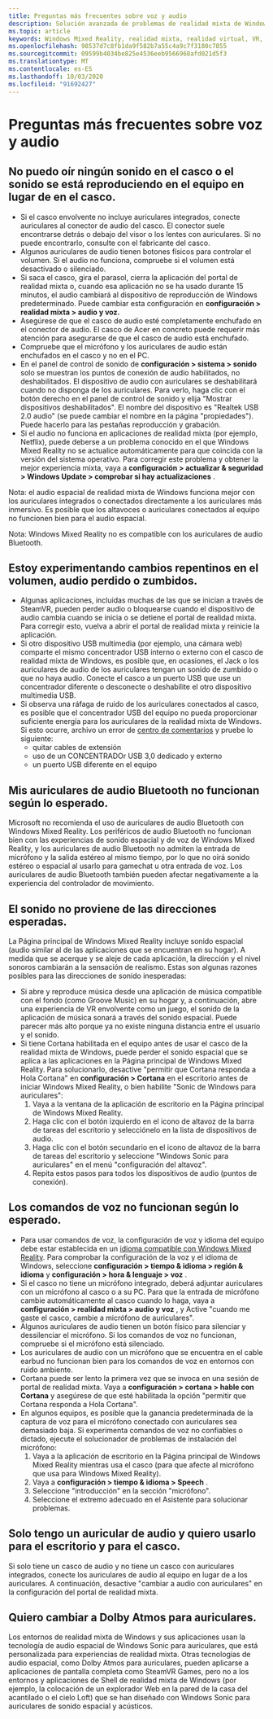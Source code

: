 ```yaml
---
title: Preguntas más frecuentes sobre voz y audio
description: Solución avanzada de problemas de realidad mixta de Windows que va más allá de nuestra documentación de soporte técnico estándar para el consumidor.
ms.topic: article
keywords: Windows Mixed Reality, realidad mixta, realidad virtual, VR, MR, solución de problemas, errores, ayuda, soporte técnico, problemas de audio, problemas de voz
ms.openlocfilehash: 98537d7c8fb1da9f582b7a55c4a9c7f3180c7855
ms.sourcegitcommit: 09599b4034be825e4536eeb9566968afd021d5f3
ms.translationtype: MT
ms.contentlocale: es-ES
ms.lasthandoff: 10/03/2020
ms.locfileid: "91692427"
---
```

# <a name="speech-and-audio-faqs"></a>Preguntas más frecuentes sobre voz y audio

## <a name="i-cant-hear-any-sound-in-my-headset-or-sound-is-playing-through-my-computer-instead-of-my-headset"></a>No puedo oír ningún sonido en el casco o el sonido se está reproduciendo en el equipo en lugar de en el casco.

* Si el casco envolvente no incluye auriculares integrados, conecte auriculares al conector de audio del casco. El conector suele encontrarse detrás o debajo del visor o los lentes con auriculares. Si no puede encontrarlo, consulte con el fabricante del casco.
* Algunos auriculares de audio tienen botones físicos para controlar el volumen. Si el audio no funciona, compruebe si el volumen está desactivado o silenciado.
* Si saca el casco, gira el parasol, cierra la aplicación del portal de realidad mixta o, cuando esa aplicación no se ha usado durante 15 minutos, el audio cambiará al dispositivo de reproducción de Windows predeterminado. Puede cambiar esta configuración en **configuración > realidad mixta > audio y voz.**
* Asegúrese de que el casco de audio esté completamente enchufado en el conector de audio. El casco de Acer en concreto puede requerir más atención para asegurarse de que el casco de audio está enchufado.
* Compruebe que el micrófono y los auriculares de audio están enchufados en el casco y no en el PC.
* En el panel de control de sonido de **configuración > sistema > sonido** solo se muestran los puntos de conexión de audio habilitados, no deshabilitados. El dispositivo de audio con auriculares se deshabilitará cuando no disponga de los auriculares. Para verlo, haga clic con el botón derecho en el panel de control de sonido y elija "Mostrar dispositivos deshabilitados". El nombre del dispositivo es "Realtek USB 2.0 audio" (se puede cambiar el nombre en la página "propiedades"). Puede hacerlo para las pestañas reproducción y grabación.
* Si el audio no funciona en aplicaciones de realidad mixta (por ejemplo, Netflix), puede deberse a un problema conocido en el que Windows Mixed Reality no se actualice automáticamente para que coincida con la versión del sistema operativo. Para corregir este problema y obtener la mejor experiencia mixta, vaya a **configuración > actualizar & seguridad > Windows Update > comprobar si hay actualizaciones** .

Nota: el audio espacial de realidad mixta de Windows funciona mejor con los auriculares integrados o conectados directamente a los auriculares más inmersivo. Es posible que los altavoces o auriculares conectados al equipo no funcionen bien para el audio espacial.

Nota: Windows Mixed Reality no es compatible con los auriculares de audio Bluetooth.

## <a name="im-experiencing-sudden-volume-changes-lost-audio-or-buzzing"></a>Estoy experimentando cambios repentinos en el volumen, audio perdido o zumbidos.

* Algunas aplicaciones, incluidas muchas de las que se inician a través de SteamVR, pueden perder audio o bloquearse cuando el dispositivo de audio cambia cuando se inicia o se detiene el portal de realidad mixta. Para corregir esto, vuelva a abrir el portal de realidad mixta y reinicie la aplicación.
* Si otro dispositivo USB multimedia (por ejemplo, una cámara web) comparte el mismo concentrador USB interno o externo con el casco de realidad mixta de Windows, es posible que, en ocasiones, el Jack o los auriculares de audio de los auriculares tengan un sonido de zumbido o que no haya audio. Conecte el casco a un puerto USB que use un concentrador diferente o desconecte o deshabilite el otro dispositivo multimedia USB.
* Si observa una ráfaga de ruido de los auriculares conectados al casco, es posible que el concentrador USB del equipo no pueda proporcionar suficiente energía para los auriculares de la realidad mixta de Windows. Si esto ocurre, archivo un error de [centro de comentarios](https://docs.microsoft.com/hololens/hololens-feedback) y pruebe lo siguiente:
    * quitar cables de extensión
    * uso de un CONCENTRADOr USB 3,0 dedicado y externo
    * un puerto USB diferente en el equipo

## <a name="my-bluetooth-audio-headset-isnt-working-as-expected"></a>Mis auriculares de audio Bluetooth no funcionan según lo esperado.

Microsoft no recomienda el uso de auriculares de audio Bluetooth con Windows Mixed Reality. Los periféricos de audio Bluetooth no funcionan bien con las experiencias de sonido espacial y de voz de Windows Mixed Reality, y los auriculares de audio Bluetooth no admiten la entrada de micrófono y la salida estéreo al mismo tiempo, por lo que no oirá sonido estéreo o espacial al usarlo para gamechat u otra entrada de voz. Los auriculares de audio Bluetooth también pueden afectar negativamente a la experiencia del controlador de movimiento. 

## <a name="sound-isnt-coming-from-expected-directions"></a>El sonido no proviene de las direcciones esperadas.

La Página principal de Windows Mixed Reality incluye sonido espacial (audio similar al de las aplicaciones que se encuentran en su hogar). A medida que se acerque y se aleje de cada aplicación, la dirección y el nivel sonoros cambiarán a la sensación de realismo. Estas son algunas razones posibles para las direcciones de sonido inesperadas:

* Si abre y reproduce música desde una aplicación de música compatible con el fondo (como Groove Music) en su hogar y, a continuación, abre una experiencia de VR envolvente como un juego, el sonido de la aplicación de música sonará a través del sonido espacial. Puede parecer más alto porque ya no existe ninguna distancia entre el usuario y el sonido. 
* Si tiene Cortana habilitada en el equipo antes de usar el casco de la realidad mixta de Windows, puede perder el sonido espacial que se aplica a las aplicaciones en la Página principal de Windows Mixed Reality. Para solucionarlo, desactive "permitir que Cortana responda a Hola Cortana" en **configuración > Cortana** en el escritorio antes de iniciar Windows Mixed Reality, o bien habilite "Sonic de Windows para auriculares":
    1. Vaya a la ventana de la aplicación de escritorio en la Página principal de Windows Mixed Reality.
    2. Haga clic con el botón izquierdo en el icono de altavoz de la barra de tareas del escritorio y selecciónelo en la lista de dispositivos de audio.
    3. Haga clic con el botón secundario en el icono de altavoz de la barra de tareas del escritorio y seleccione "Windows Sonic para auriculares" en el menú "configuración del altavoz".
    4. Repita estos pasos para todos los dispositivos de audio (puntos de conexión).

## <a name="speech-commands-are-not-working-as-expected"></a>Los comandos de voz no funcionan según lo esperado.

* Para usar comandos de voz, la configuración de voz y idioma del equipo debe estar establecida en un [idioma compatible con Windows Mixed Reality](https://support.microsoft.com/en-us/help/4039262/windows-10-mixed-reality-setup-faq#Languages). Para comprobar la configuración de la voz y el idioma de Windows, seleccione **configuración > tiempo & idioma > región & idioma** y **configuración > hora & lenguaje > voz** .
* Si el casco no tiene un micrófono integrado, deberá adjuntar auriculares con un micrófono al casco o a su PC. Para que la entrada de micrófono cambie automáticamente al casco cuando lo haga, vaya a **configuración > realidad mixta > audio y voz** , y Active "cuando me gaste el casco, cambie a micrófono de auriculares".
* Algunos auriculares de audio tienen un botón físico para silenciar y dessilenciar el micrófono. Si los comandos de voz no funcionan, compruebe si el micrófono está silenciado.
* Los auriculares de audio con un micrófono que se encuentra en el cable earbud no funcionan bien para los comandos de voz en entornos con ruido ambiente.
* Cortana puede ser lento la primera vez que se invoca en una sesión de portal de realidad mixta. Vaya a **configuración > cortana > hable con Cortana** y asegúrese de que esté habilitada la opción "permitir que Cortana responda a Hola Cortana".
* En algunos equipos, es posible que la ganancia predeterminada de la captura de voz para el micrófono conectado con auriculares sea demasiado baja. Si experimenta comandos de voz no confiables o dictado, ejecute el solucionador de problemas de instalación del micrófono:
    1. Vaya a la aplicación de escritorio en la Página principal de Windows Mixed Reality mientras usa el casco (para que afecte al micrófono que usa para Windows Mixed Reality).
    2. Vaya a **configuración > tiempo & idioma > Speech** .
    3. Seleccione "introducción" en la sección "micrófono". 
    4. Seleccione el extremo adecuado en el Asistente para solucionar problemas.

## <a name="i-only-have-one-audio-headset-and-i-want-to-use-it-for-both-desktop-and-my-headset"></a>Solo tengo un auricular de audio y quiero usarlo para el escritorio y para el casco.

Si solo tiene un casco de audio y no tiene un casco con auriculares integrados, conecte los auriculares de audio al equipo en lugar de a los auriculares. A continuación, desactive "cambiar a audio con auriculares" en la configuración del portal de realidad mixta.

## <a name="i-want-to-switch-to-dolby-atmos-for-headphones"></a>Quiero cambiar a Dolby Atmos para auriculares.

Los entornos de realidad mixta de Windows y sus aplicaciones usan la tecnología de audio espacial de Windows Sonic para auriculares, que está personalizada para experiencias de realidad mixta. Otras tecnologías de audio espacial, como Dolby Atmos para auriculares, pueden aplicarse a aplicaciones de pantalla completa como SteamVR Games, pero no a los entornos y aplicaciones de Shell de realidad mixta de Windows (por ejemplo, la colocación de un explorador Web en la pared de la casa del acantilado o el cielo Loft) que se han diseñado con Windows Sonic para auriculares de sonido espacial y acústicos.
